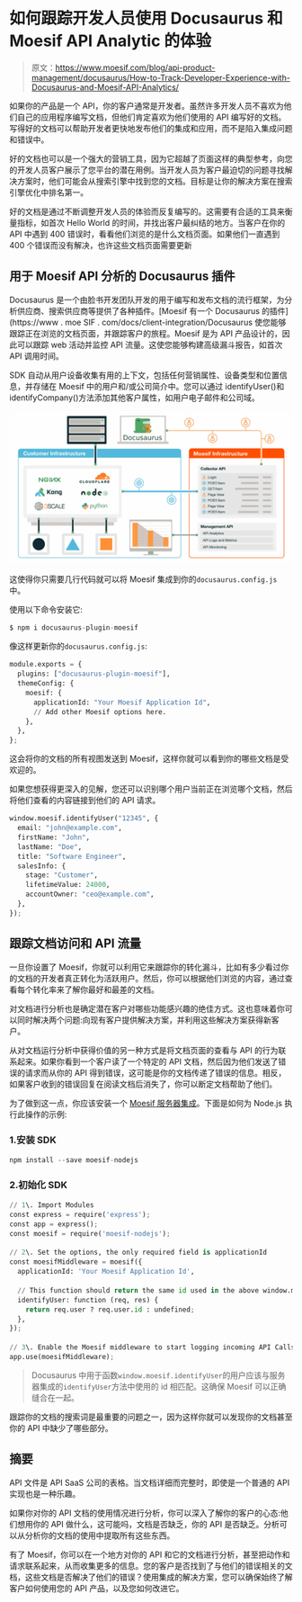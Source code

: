 # 如何跟踪开发人员使用 Docusaurus 和 Moesif API Analytic 的体验

> 原文：<https://www.moesif.com/blog/api-product-management/docusaurus/How-to-Track-Developer-Experience-with-Docusaurus-and-Moesif-API-Analytics/>

如果你的产品是一个 API，你的客户通常是开发者。虽然许多开发人员不喜欢为他们自己的应用程序编写文档，但他们肯定喜欢为他们使用的 API 编写好的文档。写得好的文档可以帮助开发者更快地发布他们的集成和应用，而不是陷入集成问题和错误中。

好的文档也可以是一个强大的营销工具，因为它超越了页面这样的典型参考，向您的开发人员客户展示了您平台的潜在用例。当开发人员为客户最迫切的问题寻找解决方案时，他们可能会从搜索引擎中找到您的文档。目标是让你的解决方案在搜索引擎优化中排名第一。

好的文档是通过不断调整开发人员的体验而反复编写的。这需要有合适的工具来衡量指标，如首次 Hello World 的时间，并找出客户最纠结的地方。当客户在你的 API 中遇到 400 错误时，看看他们浏览的是什么文档页面。如果他们一直遇到 400 个错误而没有解决，也许这些文档页面需要更新

## 用于 Moesif API 分析的 Docusaurus 插件

Docusaurus 是一个由脸书开发团队开发的用于编写和发布文档的流行框架，为分析供应商、搜索供应商等提供了各种插件。[Moesif 有一个 Docusaurus 的插件](https://www . moe SIF . com/docs/client-integration/Docusaurus 使您能够跟踪正在浏览的文档页面，并跟踪客户的旅程。Moesif 是为 API 产品设计的，因此可以跟踪 web 活动并监控 API 流量。这使您能够构建高级漏斗报告，如首次 API 调用时间。

SDK 自动从用户设备收集有用的上下文，包括任何营销属性、设备类型和位置信息，并存储在 Moesif 中的用户和/或公司简介中。您可以通过 identifyUser()和 identifyCompany()方法添加其他客户属性，如用户电子邮件和公司域。

![Diagram of Moesif API monitoring and Docusaurus architecture](img/fc8a6e2cbf7d84367c8b1a9d3d17ca0e.png)

这使得你只需要几行代码就可以将 Moesif 集成到你的`docusaurus.config.js`中。

使用以下命令安装它:

```py
$ npm i docusaurus-plugin-moesif 
```

像这样更新你的`docusaurus.config.js`:

```py
module.exports = {
  plugins: ["docusaurus-plugin-moesif"],
  themeConfig: {
    moesif: {
      applicationId: "Your Moesif Application Id",
      // Add other Moesif options here.
    },
  },
}; 
```

这会将你的文档的所有视图发送到 Moesif，这样你就可以看到你的哪些文档是受欢迎的。

如果您想获得更深入的见解，您还可以识别哪个用户当前正在浏览哪个文档，然后将他们查看的内容链接到他们的 API 请求。

```py
window.moesif.identifyUser("12345", {
  email: "john@example.com",
  firstName: "John",
  lastName: "Doe",
  title: "Software Engineer",
  salesInfo: {
    stage: "Customer",
    lifetimeValue: 24000,
    accountOwner: "ceo@example.com",
  },
}); 
```

## 跟踪文档访问和 API 流量

一旦你设置了 Moesif，你就可以利用它来跟踪你的转化漏斗，比如有多少看过你的文档的开发者真正转化为活跃用户。然后，你可以根据他们浏览的内容，通过查看每个转化率来了解你最好和最差的文档。

对文档进行分析也是确定潜在客户对哪些功能感兴趣的绝佳方式。这也意味着你可以同时解决两个问题:向现有客户提供解决方案，并利用这些解决方案获得新客户。

从对文档运行分析中获得价值的另一种方式是将文档页面的查看与 API 的行为联系起来。如果你看到一个客户读了一个特定的 API 文档，然后因为他们发送了错误的请求而从你的 API 得到错误，这可能是你的文档传递了错误的信息。相反，如果客户收到的错误回复在阅读文档后消失了，你可以断定文档帮助了他们。

为了做到这一点，你应该安装一个 [Moesif 服务器集成](https://www.moesif.com/implementation)。下面是如何为 Node.js 执行此操作的示例:

### 1.安装 SDK

```py
npm install --save moesif-nodejs 
```

### 2.初始化 SDK

```py
// 1\. Import Modules
const express = require('express');
const app = express();
const moesif = require('moesif-nodejs');

// 2\. Set the options, the only required field is applicationId
const moesifMiddleware = moesif({
  applicationId: 'Your Moesif Application Id',

  // This function should return the same id used in the above window.moesif.identifyUser
  identifyUser: function (req, res) {
    return req.user ? req.user.id : undefined;
  },
});

// 3\. Enable the Moesif middleware to start logging incoming API Calls
app.use(moesifMiddleware); 
```

> Docusaurus 中用于函数`window.moesif.identifyUser`的用户应该与服务器集成的`identifyUser`方法中使用的 id 相匹配。这确保 Moesif 可以正确缝合在一起。

跟踪你的文档的搜索词是最重要的问题之一，因为这样你就可以发现你的文档甚至你的 API 中缺少了哪些部分。

## 摘要

API 文件是 API SaaS 公司的表格。当文档详细而完整时，即使是一个普通的 API 实现也是一种乐趣。

如果你对你的 API 文档的使用情况进行分析，你可以深入了解你的客户的心态:他们想用你的 API 做什么，这可能吗，文档是否缺乏，你的 API 是否缺乏。分析可以从分析你的文档的使用中提取所有这些东西。

有了 Moesif，你可以在一个地方对你的 API 和它的文档进行分析，甚至把动作和请求联系起来，从而收集更多的信息。您的客户是否找到了与他们的错误相关的文档，这些文档是否解决了他们的错误？使用集成的解决方案，您可以确保始终了解客户如何使用您的 API 产品，以及您如何改进它。
